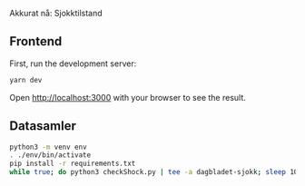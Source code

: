 Akkurat nå: Sjokktilstand

## Frontend

First, run the development server:

```bash
yarn dev
```

Open [http://localhost:3000](http://localhost:3000) with your browser to see the result.

## Datasamler

```bash
python3 -m venv env
. ./env/bin/activate
pip install -r requirements.txt
while true; do python3 checkShock.py | tee -a dagbladet-sjokk; sleep 10m; done
```